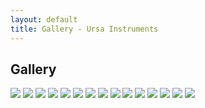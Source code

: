 ```yaml
---
layout: default
title: Gallery - Ursa Instruments
---
```


## Gallery

<img src="resources/gallery/banjo_1_1.jpg" />
<img src="resources/gallery/banjo_1_2.jpg" />
<img src="resources/gallery/banjo_1_3.jpg" />
<img src="resources/gallery/banjo_1_4.jpg" />

<img src="resources/gallery/banjo_3_1.jpg" />
<img src="resources/gallery/banjo_3_2.jpg" />
<img src="resources/gallery/banjo_3_3.jpg" />
<img src="resources/gallery/banjo_3_4.jpg" />
<img src="resources/gallery/banjo_3_5.jpg" />
<img src="resources/gallery/banjo_3_6.jpg" />

<img src="resources/gallery/banjo_2_1.jpg" />
<img src="resources/gallery/banjo_2_2.jpg" />
<img src="resources/gallery/banjo_2_3.jpg" />
<img src="resources/gallery/banjo_2_4.jpg" />
<img src="resources/gallery/banjo_2_5.jpg" />

